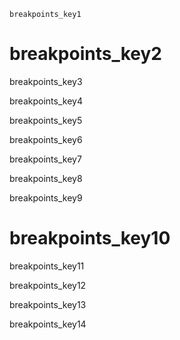 ```ngMeta
breakpoints_key1
```
# breakpoints_key2
breakpoints_key3


breakpoints_key4


breakpoints_key5

breakpoints_key6

breakpoints_key7

breakpoints_key8

breakpoints_key9

# breakpoints_key10
breakpoints_key11

breakpoints_key12

breakpoints_key13

breakpoints_key14

